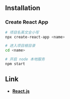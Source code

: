 ## Installation

### Create React App

```sh
# 项目名英文全小写
npx create-react-app <name>

# 进入项目根目录
cd <name>

# 开启 node 本地服务
npm start
```

## Link

- [**React.js**](https://cn.vuejs.org/)
